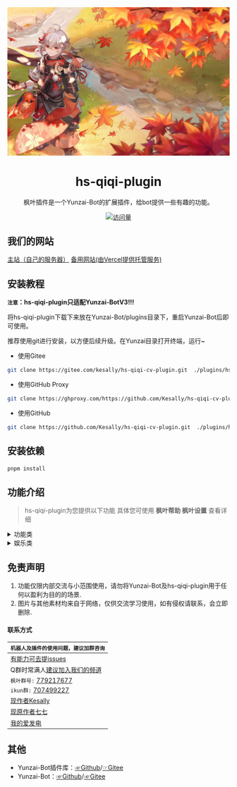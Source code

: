 
<div align="center">
  <img src="resources/README.md图片/0.jpg" alt="枫叶" width = "1326">

  
<h1>hs-qiqi-plugin</h1>

枫叶插件是一个Yunzai-Bot的扩展插件，给bot提供一些有趣的功能。


</div>
<div align="center">

[![访问量](https://profile-counter.glitch.me/hs-qiqi-cv-plugin/count.svg)](https://gitee.com/kesally/hs-qiqi-cv-plugin.git)

</div>

## 我们的网站
[主站（自己的服务器）](https://kesally.ren/) 
[备用网站(由Vercel提供托管服务)](https://kesally.eu.org/)

## 安装教程
**`注意`：hs-qiqi-plugin只适配Yunzai-BotV3!!!**

将hs-qiqi-plugin下载下来放在Yunzai-Bot/plugins目录下，重启Yunzai-Bot后即可使用。

推荐使用git进行安装，以方便后续升级。在Yunzai目录打开终端，运行~

- 使用Gitee

```sh
git clone https://gitee.com/kesally/hs-qiqi-cv-plugin.git  ./plugins/hs-qiqi-plugin

```

- 使用GitHub Proxy

```sh
git clone https://ghproxy.com/https://github.com/Kesally/hs-qiqi-cv-plugin.git  ./plugins/hs-qiqi-plugin

```

- 使用GitHub

```sh
git clone https://github.com/Kesally/hs-qiqi-cv-plugin.git  ./plugins/hs-qiqi-plugin

```

## 安装依赖

```sh
pnpm install
```

## 功能介绍

> hs-qiqi-plugin为您提供以下功能
> 具体您可使用 **枫叶帮助  枫叶设置**  查看详细



<details>
  <summary>功能类</summary>

- 原神语音.js

    - xx语音

    - 高清语音(开启|关闭)
    
    - xx语音列表
     
- 绑定
  
- 全部/所有抽卡记录
  
- ai.js

    - ai回复概率+数字

    - (开启|关闭)ai全局模式

- 视频解析.js
    
    - 【腾讯视频链接】

    - 拼接+【各类大视频平台链接】
    
- 只听主人的话.js

    - 只听我的

    - 听大家的

- 戳一戳语音.js

    - 【戳一戳机器人发送消息】
- news.js

    - 【查看今日新闻】
	
- 现在时间.js

    - 【查看现在的时间，无用功能+1】

- 禁言.js

    - 闭嘴@某人

    - 放开@某人
	
</details>
<details>
  <summary>娱乐类</summary>

- 丁真，小黑子.js

    - 丁真帮助

    - 一眼丁真

    - 芝士雪豹
    
    - 鲲鲲
    
    - 鸡你太美

- R18.js
    
    - sese
	
	- 枫叶sese帮助
	
	- se图撤回时间

- 数字炸弹
    
    - 数字炸弹（中级/高级/地狱/炼狱）
    
    - 结束数字炸弹
    
    - (关闭|开启)数字炸弹涩涩

- 随机类游戏
    
    - 今日运气

    - 群友老婆/老公

    - 娶群主

    - 开奖
	
- OpenAi.js

    - openai帮助
	
    - 与openai对话
	
	- #激活openai
	
- 青年大学习.js

    - 获取本期青年大学习完成图片，以假乱真
	
- 这周讨伐谁.js
    
	- 随机帮你选出这周讨伐谁，选择恐惧症的福音
	
- 随机图片

    - 监听发言并发出随机的图片

</details>

## 免责声明

1. 功能仅限内部交流与小范围使用，请勿将Yunzai-Bot及hs-qiqi-plugin用于任何以盈利为目的的场景.
2. 图片与其他素材均来自于网络，仅供交流学习使用，如有侵权请联系，会立即删除.

#### 联系方式
<div align="center">

| `机器人及插件的使用问题，建议加群咨询`|
| ------------- |
|[有能力可去提issues](https://gitee.com/kesally/hs-qiqi-cv-plugin/issues)|
|Q群时常满人[建议加入我们的频道](https://pd.qq.com/s/13ptnp2ew)|
|  `枫叶群号:` [779217677](https://jq.qq.com/?_wv=1027&k=QfzmOyLZ)|
|  `ikun群:` [707499227](https://jq.qq.com/?_wv=1027&k=yTbA4lk6)|
|[现作者Kesally](https://gitee.com/kesally)|
|[现原作者七七](https://gitee.com/fengyeplugin)|
|[我的爱发电](http://afdian.net/a/Kesally)|
</div>

## 其他
* Yunzai-Bot插件库：[☞Github](https://github.com/yhArcadia/Yunzai-Bot-plugins-index)/[☞Gitee](https://gitee.com/yhArcadia/Yunzai-Bot-plugins-index)
* Yunzai-Bot：[☞Github](https://github.com/Le-niao/Yunzai-Bot)/[☞Gitee](https://gitee.com/Le-niao/Yunzai-Bot) 
